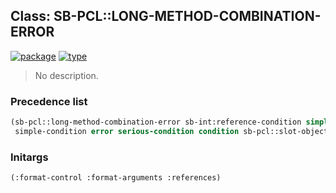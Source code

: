 ## Class: SB-PCL::LONG-METHOD-COMBINATION-ERROR
[![package](https://img.shields.io/badge/Package-SB--PCL-5f9ea0.svg?style=social&colorA=999999)](../) [![type](https://img.shields.io/badge/Type-Class-5f9ea0.svg?style=social&colorA=999999)](../#class) 

> No description.

### Precedence list
```cl
(sb-pcl::long-method-combination-error sb-int:reference-condition simple-error
 simple-condition error serious-condition condition sb-pcl::slot-object t)
```
### Initargs
```cl
(:format-control :format-arguments :references)
```
